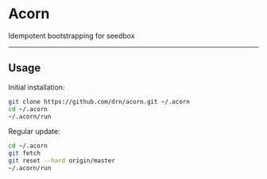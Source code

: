# Acorn

Idempotent bootstrapping for seedbox

* * *

## Usage

Initial installation:

```bash
git clone https://github.com/drn/acorn.git ~/.acorn
cd ~/.acorn
~/.acorn/run
```

Regular update:

```bash
cd ~/.acorn
git fetch
git reset --hard origin/master
~/.acorn/run
```

